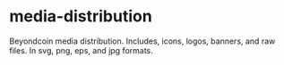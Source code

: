 # media-distribution
Beyondcoin media distribution. Includes, icons, logos, banners, and raw files. In svg, png, eps, and jpg formats.

